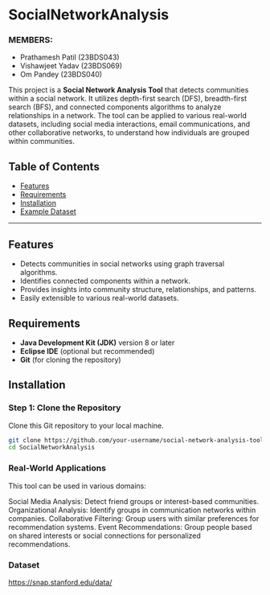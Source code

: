 # SocialNetworkAnalysis

### MEMBERS: 
- Prathamesh Patil (23BDS043)
- Vishawjeet Yadav (23BDS069)
- Om Pandey (23BDS040)

This project is a **Social Network Analysis Tool** that detects communities within a social network. It utilizes depth-first search (DFS), breadth-first search (BFS), and connected components algorithms to analyze relationships in a network. The tool can be applied to various real-world datasets, including social media interactions, email communications, and other collaborative networks, to understand how individuals are grouped within communities.

## Table of Contents
- [Features](#features)
- [Requirements](#requirements)
- [Installation](#installation)
- [Example Dataset](#example-dataset)

---

## Features
- Detects communities in social networks using graph traversal algorithms.
- Identifies connected components within a network.
- Provides insights into community structure, relationships, and patterns.
- Easily extensible to various real-world datasets.

## Requirements
- **Java Development Kit (JDK)** version 8 or later
- **Eclipse IDE** (optional but recommended)
- **Git** (for cloning the repository)

## Installation

### Step 1: Clone the Repository
Clone this Git repository to your local machine.

```bash
git clone https://github.com/your-username/social-network-analysis-tool.git](https://github.com/Prathameshworks247/SocialNetworkAnalysis.git
cd SocialNetworkAnalysis
```
### Real-World Applications
This tool can be used in various domains:

Social Media Analysis: Detect friend groups or interest-based communities.
Organizational Analysis: Identify groups in communication networks within companies.
Collaborative Filtering: Group users with similar preferences for recommendation systems.
Event Recommendations: Group people based on shared interests or social connections for personalized recommendations.

### Dataset
https://snap.stanford.edu/data/
